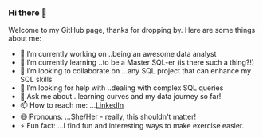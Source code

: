 ### Hi there 👋

<!--
**ksllee/ksllee** is a ✨ _special_ ✨ repository because its `README.md` (this file) appears on your GitHub profile.
-->
Welcome to my GitHub page, thanks for dropping by. Here are some things about me:

- 🔭 I’m currently working on ..being an awesome data analyst
- 🌱 I’m currently learning ..to be a Master SQL-er (is there such a thing?!)
- 👯 I’m looking to collaborate on ...any SQL project that can enhance my SQL skills
- 🤔 I’m looking for help with ..dealing with complex SQL queries
- 💬 Ask me about ..learning curves and my data journey so far!
- 📫 How to reach me: ...[LinkedIn](https://www.linkedin.com/in/karen-sl-lee/)
- 😄 Pronouns: ...She/Her - really, this shouldn't matter!
- ⚡ Fun fact: ...I find fun and interesting ways to make exercise easier.

